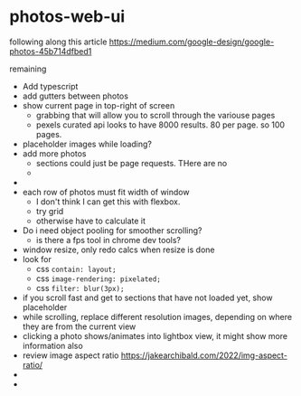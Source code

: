 # photos-web-ui

following along this article
https://medium.com/google-design/google-photos-45b714dfbed1


remaining
- Add typescript
- add gutters between photos
- show current page in top-right of screen
  - grabbing that will allow you to scroll through the variouse pages
  - pexels curated api looks to have 8000 results. 80 per page. so 100 pages.
- placeholder images while loading?
- add more photos
  - sections could just be page requests. THere are no
  -
- 
- each row of photos must fit width of window
  - I don't think I can get this with flexbox.
  - try grid
  - otherwise have to calculate it
- Do i need object pooling for smoother scrolling?
  - is there a fps tool in chrome dev tools?
- window resize, only redo calcs when resize is done
- look for 
  - css `contain: layout;`
  - css `image-rendering: pixelated;`
  - css `filter: blur(3px);`
- if you scroll fast and get to sections that have not loaded yet, show placeholder
- while scrolling, replace different resolution images, depending on where they are from the current view 
- clicking a photo shows/animates into lightbox view, it might show more information also
- review image aspect ratio https://jakearchibald.com/2022/img-aspect-ratio/
- 
- 